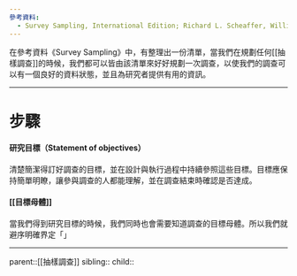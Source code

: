 ```yaml
---
參考資料:
  - Survey Sampling, International Edition; Richard L. Scheaffer, William Mendenhall. III
---
```

在參考資料《Survey Sampling》中，有整理出一份清單，當我們在規劃任何[[抽樣調查]]的時候，我們都可以皆由該清單來好好規劃一次調查，以使我們的調查可以有一個良好的資料狀態，並且為研究者提供有用的資訊。
- - -
# 步驟
#### 研究目標（Statement of objectives）
清楚簡潔得訂好調查的目標，並在設計與執行過程中持續參照這些目標。目標應保持簡單明瞭，讓參與調查的人都能理解，並在調查結束時確認是否達成。

#### [[目標母體]]
當我們得到研究目標的時候，我們同時也會需要知道調查的目標母體。所以我們就避序明確界定「」

- - -
parent::[[抽樣調查]]
sibling::
child::
